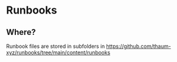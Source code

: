 # Runbooks

## Where?

Runbook files are stored in subfolders in https://github.com/thaum-xyz/runbooks/tree/main/content/runbooks
